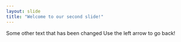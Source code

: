 ```yaml
---
layout: slide
title: "Welcome to our second slide!"
---
```

Some other text that has been changed
Use the left arrow to go back!